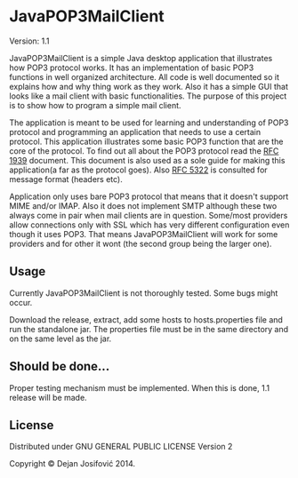 # JavaPOP3MailClient
  
Version: 1.1

JavaPOP3MailClient is a simple Java desktop application that illustrates how 
POP3 protocol works. It has an implementation of basic POP3 functions in well 
organized architecture. All code is well documented so it explains how and why 
thing work as they work. Also it has a simple GUI that looks like a mail client
with basic functionalities. The purpose of this project is to show how to
program a simple mail client. 

The application is meant to be used for learning and understanding of POP3
protocol and programming an application that needs to use a certain protocol.
This application illustrates some basic POP3 function that are the core of the 
protocol. To find out all about the POP3 protocol read the 
<a href="http://tools.ietf.org/html/rfc1939">RFC 1939</a> document. This 
document is also used as a sole guide for making this application(a far as 
the protocol goes). Also <a href="http://tools.ietf.org/html/rfc5322">RFC 5322</a>
is consulted for message format (headers etc).

Application only uses bare POP3 protocol that means that it doesn't support MIME 
and/or IMAP. Also it does not implement SMTP although these two always come in 
pair when mail clients are in question. Some/most providers allow connections
only with SSL which has very different configuration even though it uses POP3.
That means JavaPOP3MailClient will work for some providers and for other it wont
(the second group being the larger one).

## Usage

Currently JavaPOP3MailClient is not thoroughly tested. Some bugs might occur.

Download the release, extract, add some hosts to hosts.properties file and run
the standalone jar. The properties file must be in the same directory and on
the same level as the jar.

## Should be done...

Proper testing mechanism must be implemented. When this is done, 1.1 release
will be made.

## License

Distributed under GNU GENERAL PUBLIC LICENSE Version 2

Copyright &copy; Dejan Josifović 2014.
